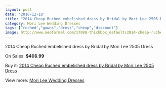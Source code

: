 ```yaml
---
layout: post
date: '2016-12-18'
title: "2014 Cheap Ruched embelished dress by Bridal by Mori Lee 2505 Dress"
category: Mori Lee Wedding Dresses
tags: ["ruched","gowns","dress","cheap","discount"]
image: http://www.neoformal.com/17088-thickbox_default/2014-cheap-ruched-embelished-dress-by-bridal-by-mori-lee-2505-dress.jpg
---
```

2014 Cheap Ruched embelished dress by Bridal by Mori Lee 2505 Dress

On Sales: **$406.99**
<a href="https://www.neoformal.com/en/mori-lee-wedding-dresses-2014/5625-2014-cheap-ruched-embelished-dress-by-bridal-by-mori-lee-2505-dress.html"><amp-img layout="responsive" width="600" height="600" src="//www.neoformal.com/17088-thickbox_default/2014-cheap-ruched-embelished-dress-by-bridal-by-mori-lee-2505-dress.jpg" alt="2014 Cheap Ruched embelished dress by Bridal by Mori Lee 2505 Dress 0" /></a>
<a href="https://www.neoformal.com/en/mori-lee-wedding-dresses-2014/5625-2014-cheap-ruched-embelished-dress-by-bridal-by-mori-lee-2505-dress.html"><amp-img layout="responsive" width="600" height="600" src="//www.neoformal.com/17089-thickbox_default/2014-cheap-ruched-embelished-dress-by-bridal-by-mori-lee-2505-dress.jpg" alt="2014 Cheap Ruched embelished dress by Bridal by Mori Lee 2505 Dress 1" /></a>
<a href="https://www.neoformal.com/en/mori-lee-wedding-dresses-2014/5625-2014-cheap-ruched-embelished-dress-by-bridal-by-mori-lee-2505-dress.html"><amp-img layout="responsive" width="600" height="600" src="//www.neoformal.com/17090-thickbox_default/2014-cheap-ruched-embelished-dress-by-bridal-by-mori-lee-2505-dress.jpg" alt="2014 Cheap Ruched embelished dress by Bridal by Mori Lee 2505 Dress 2" /></a>

Buy it: [2014 Cheap Ruched embelished dress by Bridal by Mori Lee 2505 Dress](https://www.neoformal.com/en/mori-lee-wedding-dresses-2014/5625-2014-cheap-ruched-embelished-dress-by-bridal-by-mori-lee-2505-dress.html "2014 Cheap Ruched embelished dress by Bridal by Mori Lee 2505 Dress")

View more: [Mori Lee Wedding Dresses](https://www.neoformal.com/en/67-mori-lee-wedding-dresses-2014 "Mori Lee Wedding Dresses")